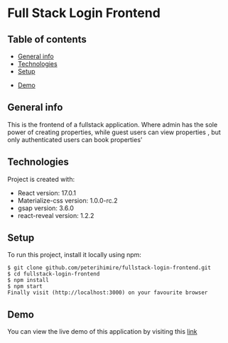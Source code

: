 # Full Stack Login Frontend

## Table of contents

- [General info](#general-info)
- [Technologies](#technologies)
- [Setup](#setup)
<!-- - [Sources](#sources) -->
- [Demo](#demo)

## General info

This is the frontend of a fullstack application. Where admin has the sole power of creating properties, while guest users can view properties , but only authenticated users can book properties'

## Technologies

Project is created with:

- React version: 17.0.1
- Materialize-css version: 1.0.0-rc.2
- gsap version: 3.6.0
- react-reveal version: 1.2.2

## Setup

To run this project, install it locally using npm:

```
$ git clone github.com/peterihimire/fullstack-login-frontend.git
$ cd fullstack-login-frontend
$ npm install
$ npm start
Finally visit (http://localhost:3000) on your favourite browser
```

<!-- ## Sources

This app is inspired by vasiti webapp project. [@vasiti](https://www.vasiti.com) -->

## Demo

You can view the live demo of this application by visiting this [link](https://vasitiexperience.netlify.app)
